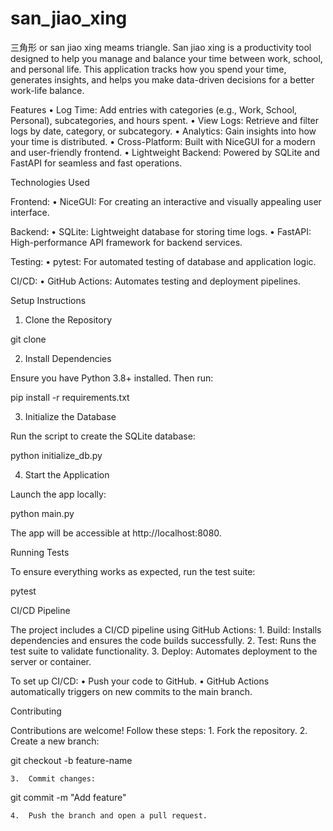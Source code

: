 # san_jiao_xing

三角形 or san jiao xing meams triangle. San jiao xing is a productivity tool designed to help you manage and balance your time between work, school, and personal life. This application tracks how you spend your time, generates insights, and helps you make data-driven decisions for a better work-life balance.

Features
	•	Log Time: Add entries with categories (e.g., Work, School, Personal), subcategories, and hours spent.
	•	View Logs: Retrieve and filter logs by date, category, or subcategory.
	•	Analytics: Gain insights into how your time is distributed.
	•	Cross-Platform: Built with NiceGUI for a modern and user-friendly frontend.
	•	Lightweight Backend: Powered by SQLite and FastAPI for seamless and fast operations.

Technologies Used

Frontend:
	•	NiceGUI: For creating an interactive and visually appealing user interface.

Backend:
	•	SQLite: Lightweight database for storing time logs.
	•	FastAPI: High-performance API framework for backend services.

Testing:
	•	pytest: For automated testing of database and application logic.

CI/CD:
	•	GitHub Actions: Automates testing and deployment pipelines.

Setup Instructions

1. Clone the Repository

git clone 
<github link>

2. Install Dependencies

Ensure you have Python 3.8+ installed. Then run:

pip install -r requirements.txt

3. Initialize the Database

Run the script to create the SQLite database:

python initialize_db.py

4. Start the Application

Launch the app locally:

python main.py

The app will be accessible at http://localhost:8080.

Running Tests

To ensure everything works as expected, run the test suite:

pytest

CI/CD Pipeline

The project includes a CI/CD pipeline using GitHub Actions:
	1.	Build: Installs dependencies and ensures the code builds successfully.
	2.	Test: Runs the test suite to validate functionality.
	3.	Deploy: Automates deployment to the server or container.

To set up CI/CD:
	•	Push your code to GitHub.
	•	GitHub Actions automatically triggers on new commits to the main branch.

Contributing

Contributions are welcome! Follow these steps:
	1.	Fork the repository.
	2.	Create a new branch:

git checkout -b feature-name


	3.	Commit changes:

git commit -m "Add feature"


	4.	Push the branch and open a pull request.

